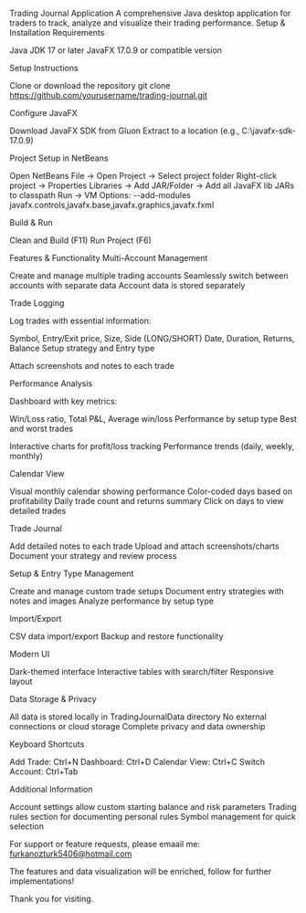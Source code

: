 Trading Journal Application
A comprehensive Java desktop application for traders to track, analyze and visualize their trading performance.
Setup & Installation
Requirements

Java JDK 17 or later
JavaFX 17.0.9 or compatible version

Setup Instructions

Clone or download the repository
git clone https://github.com/yourusername/trading-journal.git

Configure JavaFX

Download JavaFX SDK from Gluon
Extract to a location (e.g., C:\javafx-sdk-17.0.9)


Project Setup in NetBeans

Open NetBeans
File → Open Project → Select project folder
Right-click project → Properties
Libraries → Add JAR/Folder → Add all JavaFX lib JARs to classpath
Run → VM Options: --add-modules javafx.controls,javafx.base,javafx.graphics,javafx.fxml


Build & Run

Clean and Build (F11)
Run Project (F6)



Features & Functionality
Multi-Account Management

Create and manage multiple trading accounts
Seamlessly switch between accounts with separate data
Account data is stored separately

Trade Logging

Log trades with essential information:

Symbol, Entry/Exit price, Size, Side (LONG/SHORT)
Date, Duration, Returns, Balance
Setup strategy and Entry type


Attach screenshots and notes to each trade

Performance Analysis

Dashboard with key metrics:

Win/Loss ratio, Total P&L, Average win/loss
Performance by setup type
Best and worst trades


Interactive charts for profit/loss tracking
Performance trends (daily, weekly, monthly)

Calendar View

Visual monthly calendar showing performance
Color-coded days based on profitability
Daily trade count and returns summary
Click on days to view detailed trades

Trade Journal

Add detailed notes to each trade
Upload and attach screenshots/charts
Document your strategy and review process

Setup & Entry Type Management

Create and manage custom trade setups
Document entry strategies with notes and images
Analyze performance by setup type

Import/Export

CSV data import/export
Backup and restore functionality

Modern UI

Dark-themed interface
Interactive tables with search/filter
Responsive layout

Data Storage & Privacy

All data is stored locally in TradingJournalData directory
No external connections or cloud storage
Complete privacy and data ownership

Keyboard Shortcuts

Add Trade: Ctrl+N
Dashboard: Ctrl+D
Calendar View: Ctrl+C
Switch Account: Ctrl+Tab

Additional Information

Account settings allow custom starting balance and risk parameters
Trading rules section for documenting personal rules
Symbol management for quick selection

For support or feature requests, please emaail me: 
furkanozturk5406@hotmail.com

The features and data visualization will be enriched, follow for further implementations!

Thank you for visiting.
